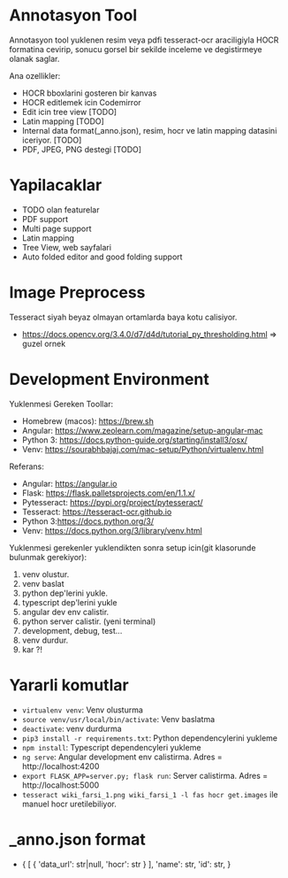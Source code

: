 # Annotasyon Tool

Annotasyon tool yuklenen resim veya pdfi tesseract-ocr araciligiyla HOCR formatina cevirip, sonucu
gorsel bir sekilde inceleme ve degistirmeye olanak saglar.

Ana ozellikler:

-   HOCR bboxlarini gosteren bir kanvas
-   HOCR editlemek icin Codemirror
-   Edit icin tree view [TODO]
-   Latin mapping [TODO]
-   Internal data format(\_anno.json), resim, hocr ve latin mapping datasini iceriyor. [TODO]
-   PDF, JPEG, PNG destegi [TODO]

# Yapilacaklar

-   TODO olan featurelar
-   PDF support
-   Multi page support
-   Latin mapping
-   Tree View, web sayfalari
-   Auto folded editor and good folding support

# Image Preprocess

Tesseract siyah beyaz olmayan ortamlarda baya kotu calisiyor.

-   https://docs.opencv.org/3.4.0/d7/d4d/tutorial_py_thresholding.html => guzel ornek

# Development Environment

Yuklenmesi Gereken Toollar:

-   Homebrew (macos): https://brew.sh
-   Angular: https://www.zeolearn.com/magazine/setup-angular-mac
-   Python 3: https://docs.python-guide.org/starting/install3/osx/
-   Venv: https://sourabhbajaj.com/mac-setup/Python/virtualenv.html

Referans:

-   Angular: https://angular.io
-   Flask: https://flask.palletsprojects.com/en/1.1.x/
-   Pytesseract: https://pypi.org/project/pytesseract/
-   Tesseract: https://tesseract-ocr.github.io
-   Python 3:https://docs.python.org/3/
-   Venv: https://docs.python.org/3/library/venv.html

Yuklenmesi gerekenler yuklendikten sonra setup icin(git klasorunde bulunmak gerekiyor):

1. venv olustur.
2. venv baslat
3. python dep'lerini yukle.
4. typescript dep'lerini yukle
5. angular dev env calistir.
6. python server calistir. (yeni terminal)
7. development, debug, test...
8. venv durdur.
9. kar ?!

# Yararli komutlar

-   `virtualenv venv`: Venv olusturma
-   `source venv/usr/local/bin/activate`: Venv baslatma
-   `deactivate`: venv durdurma
-   `pip3 install -r requirements.txt`: Python dependencylerini yukleme
-   `npm install`: Typescript dependencyleri yukleme
-   `ng serve`: Angular development env calistirma. Adres = http://localhost:4200
-   `export FLASK_APP=server.py; flask run`: Server calistirma. Adres = http://localhost:5000
-   `tesseract wiki_farsi_1.png wiki_farsi_1 -l fas hocr get.images` ile manuel hocr uretilebiliyor.

# \_anno.json format

-   {
    [
    {
    'data_url': str|null,
    'hocr': str
    }
    ],
    'name': str,
    'id': str,
    }
